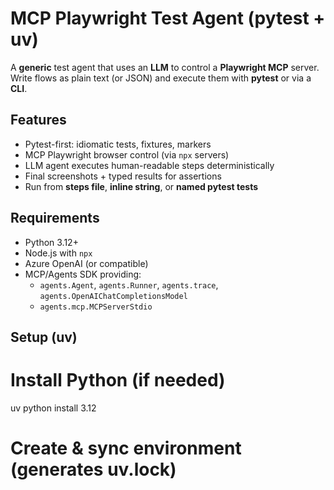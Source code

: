 # MCP Playwright Test Agent (pytest + uv)

A **generic** test agent that uses an **LLM** to control a **Playwright MCP** server.
Write flows as plain text (or JSON) and execute them with **pytest** or via a **CLI**.

## Features
- Pytest-first: idiomatic tests, fixtures, markers
- MCP Playwright browser control (via `npx` servers)
- LLM agent executes human-readable steps deterministically
- Final screenshots + typed results for assertions
- Run from **steps file**, **inline string**, or **named pytest tests**

## Requirements
- Python 3.12+
- Node.js with `npx`
- Azure OpenAI (or compatible)
- MCP/Agents SDK providing:
  - `agents.Agent`, `agents.Runner`, `agents.trace`, `agents.OpenAIChatCompletionsModel`
  - `agents.mcp.MCPServerStdio`

## Setup (uv)

# Install Python (if needed)
uv python install 3.12

# Create & sync environment (generates uv.lock)
